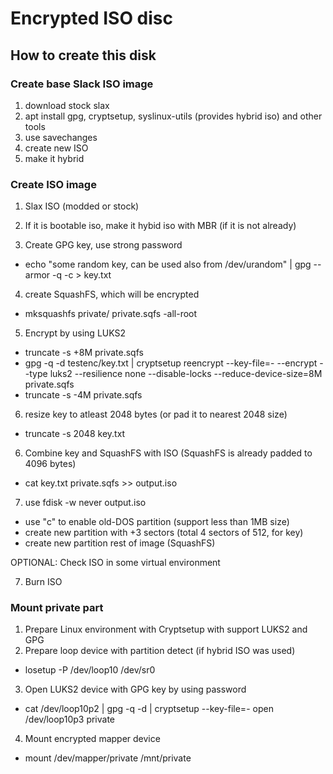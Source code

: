 # Encrypted ISO disc

## How to create this disk


### Create base Slack ISO image
1) download stock slax
2) apt install gpg, cryptsetup, syslinux-utils (provides hybrid iso) and other tools
3) use savechanges
4) create new ISO
5) make it hybrid


### Create ISO image

1) Slax ISO (modded or stock)
2) If it is bootable iso, make it hybid iso with MBR (if it is not already)

3) Create GPG key, use strong password
  - echo "some random key, can be used also from /dev/urandom" | gpg --armor -q -c > key.txt

4) create SquashFS, which will be encrypted
  - mksquashfs private/ private.sqfs -all-root

5) Encrypt by using LUKS2
  - truncate -s +8M private.sqfs
  - gpg -q -d testenc/key.txt | cryptsetup reencrypt --key-file=- --encrypt --type luks2 --resilience none --disable-locks --reduce-device-size=8M private.sqfs
  - truncate -s -4M private.sqfs

6) resize key to atleast 2048 bytes (or pad it to nearest 2048 size)
  - truncate -s 2048 key.txt

6) Combine key and SquashFS with ISO (SquashFS is already padded to 4096 bytes)
  - cat key.txt private.sqfs >> output.iso

7) use fdisk -w never output.iso
  - use "c" to enable old-DOS partition (support less than 1MB size)
  - create new partition with +3 sectors (total 4 sectors of 512, for key)
  - create new partition rest of image (SquashFS)


OPTIONAL: Check ISO in some virtual environment

7) Burn ISO


### Mount private part
1) Prepare Linux environment with Cryptsetup with support LUKS2 and GPG
2) Prepare loop device with partition detect (if hybrid ISO was used)
  - losetup -P /dev/loop10 /dev/sr0

3) Open LUKS2 device with GPG key by using password
  - cat /dev/loop10p2 | gpg -q -d | cryptsetup --key-file=- open /dev/loop10p3 private

4) Mount encrypted mapper device
  - mount /dev/mapper/private /mnt/private
